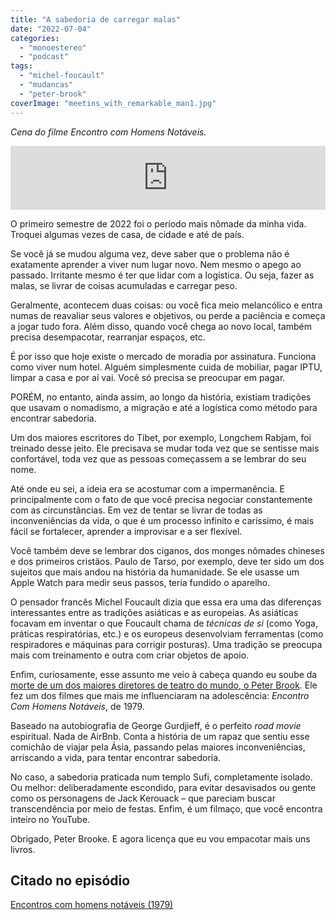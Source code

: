 ```yaml
---
title: "A sabedoria de carregar malas"
date: "2022-07-04"
categories: 
  - "monoestereo"
  - "podcast"
tags: 
  - "michel-foucault"
  - "mudancas"
  - "peter-brook"
coverImage: "meetins_with_remarkable_man1.jpg"
---
```


_Cena do filme Encontro com Homens Notáveis._

<iframe src="https://anchor.fm/monoestereo/embed/episodes/A-sabedoria-de-carregar-malas-e1kq41a" height="102px" width="100%" frameborder="0" scrolling="no"></iframe>

O primeiro semestre de 2022 foi o período mais nômade da minha vida. Troquei algumas vezes de casa, de cidade e até de país.

Se você já se mudou alguma vez, deve saber que o problema não é exatamente aprender a viver num lugar novo. Nem mesmo o apego ao passado. Irritante mesmo é ter que lidar com a logística. Ou seja, fazer as malas, se livrar de coisas acumuladas e carregar peso.

Geralmente, acontecem duas coisas: ou você fica meio melancólico e entra numas de reavaliar seus valores e objetivos, ou perde a paciência e começa a jogar tudo fora. Além disso, quando você chega ao novo local, também precisa desempacotar, rearranjar espaços, etc.

É por isso que hoje existe o mercado de moradia por assinatura. Funciona como viver num hotel. Alguém simplesmente cuida de mobiliar, pagar IPTU, limpar a casa e por aí vai. Você só precisa se preocupar em pagar.

PORÉM, no entanto, ainda assim, ao longo da história, existiam tradições que usavam o nomadismo, a migração e até a logística como método para encontrar sabedoria.

Um dos maiores escritores do Tibet, por exemplo, Longchem Rabjam, foi treinado desse jeito. Ele precisava se mudar toda vez que se sentisse mais confortável, toda vez que as pessoas começassem a se lembrar do seu nome.

Até onde eu sei, a ideia era se acostumar com a impermanência. E principalmente com o fato de que você precisa negociar constantemente com as circunstâncias. Em vez de tentar se livrar de todas as inconveniências da vida, o que é um processo infinito e caríssimo, é mais fácil se fortalecer, aprender a improvisar e a ser flexível.

Você também deve se lembrar dos ciganos, dos monges nômades chineses e dos primeiros cristãos. Paulo de Tarso, por exemplo, deve ter sido um dos sujeitos que mais andou na história da humanidade. Se ele usasse um Apple Watch para medir seus passos, teria fundido o aparelho.

O pensador francês Michel Foucault dizia que essa era uma das diferenças interessantes entre as tradições asiáticas e as europeias. As asiáticas focavam em inventar o que Foucault chama de _técnicas de si_ (como Yoga, práticas respiratórias, etc.) e os europeus desenvolviam ferramentas (como respiradores e máquinas para corrigir posturas). Uma tradição se preocupa mais com treinamento e outra com criar objetos de apoio.

Enfim, curiosamente, esse assunto me veio à cabeça quando eu soube da [morte de um dos maiores diretores de teatro do mundo, o Peter Brook](https://g1.globo.com/pop-arte/noticia/2022/07/04/peter-brook-lenda-do-teatro-britanico-morre-aos-97-anos.ghtml). Ele fez um dos filmes que mais me influenciaram na adolescência: _Encontro Com Homens Notáveis_, de 1979.

Baseado na autobiografia de George Gurdjieff, é o perfeito _road movie_ espiritual. Nada de AirBnb. Conta a história de um rapaz que sentiu esse comichão de viajar pela Ásia, passando pelas maiores inconveniências, arriscando a vida, para tentar encontrar sabedoria.

No caso, a sabedoria praticada num templo Sufi, completamente isolado. Ou melhor: deliberadamente escondido, para evitar desavisados ou gente como os personagens de Jack Kerouack – que pareciam buscar transcendência por meio de festas. Enfim, é um filmaço, que você encontra inteiro no YouTube.

Obrigado, Peter Brooke. E agora licença que eu vou empacotar mais uns livros.

## Citado no episódio

[Encontros com homens notáveis (1979)](https://www.youtube.com/watch?v=_DwXRuIoMGI)
